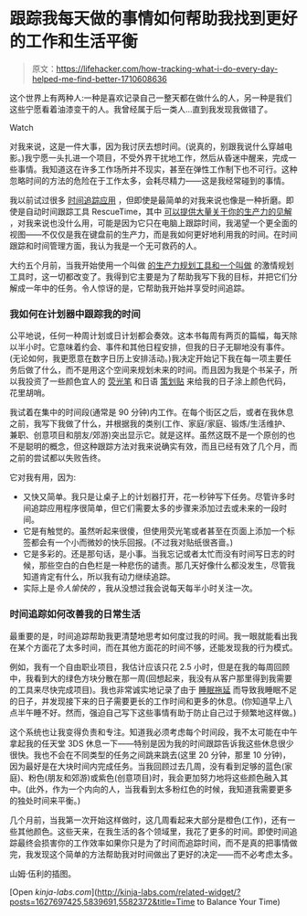 # 跟踪我每天做的事情如何帮助我找到更好的工作和生活平衡

> 原文：<https://lifehacker.com/how-tracking-what-i-do-every-day-helped-me-find-better-1710608636>

这个世界上有两种人:一种是喜欢记录自己一整天都在做什么的人，另一种是我们这些宁愿看着油漆变干的人。我曾经属于后一类人...直到我发现我做错了。

Watch

对我来说，这是一件大事，因为我讨厌去想时间。(说真的，别跟我说什么穿越电影。)我宁愿一头扎进一个项目，不受外界干扰地工作，然后从昏迷中醒来，完成一些事情。我知道这在许多工作场所并不现实，甚至在弹性工作制下也不可行。这种忽略时间的方法的危险在于工作太多，会耗尽精力——这是我经常碰到的事情。

我以前试过很多 [时间追踪应用](http://lifehacker.com/five-best-time-tracking-applications-5362829#_ga=1.38208291.1604228168.1434115071) ，但即使是最简单的对我来说也像是一种折磨。即使是自动时间跟踪工具 RescueTime，其中 [可以提供大量关于你的生产力的见解](https://lifehacker.com/how-to-reclaim-your-time-in-seven-days-for-a-more-produ-5839691) ，对我来说也没什么用，可能是因为它只在电脑上跟踪时间，我渴望一个更全面的视图——不仅仅是我在键盘前的生产力，而是我如何更好地利用我的时间。在时间跟踪和时间管理方面，我认为我是一个无可救药的人。

大约五个月前，当我开始使用一个叫做 [的生产力规划工具和一个叫做](http://www.passionplanner.com/) 的激情规划工具时，这一切都改变了。我得到它主要是为了帮助我写下我的目标，并把它们分解成一年中的任务。令人惊讶的是，它帮助我开始并享受时间追踪。

### 我如何在计划器中跟踪我的时间

公平地说，任何一种周计划或日计划都会奏效。这本书每周有两页的篇幅，每天除以半小时。它意味着约会、事件和其他日程安排，但我的日子无聊地没有事件。(无论如何，我更愿意在数字日历上安排活动。)我决定开始记下我在每一项主要任务后做了什么，而不是用这个空间来规划未来的时间。而且因为我是个书呆子，所以我投资了一些颜色宜人的 [荧光笔](http://www.jetpens.com/Pilot-FriXion-Light-Soft-Color-Erasable-Highlighter-6-Color-Set/pd/11676) 和日语 [策划贴](http://www.jetpens.com/Midori-Seal-Collection-Planner-Stickers-Little-Pacific-Parrotlet/pd/13921) 来给我的日子涂上颜色代码，花里胡哨。

我试着在集中的时间段(通常是 90 分钟)内工作。在每个街区之后，或者在我休息之前，我写下我做了什么，并根据我的类别(工作、家庭/家庭、锻炼/生活维护、兼职、创意项目和朋友/郊游)突出显示它。就是这样。虽然这既不是一个原创的也不是聪明的概念，但这种跟踪方法对我来说确实有效，而且已经有效了几个月，而之前的尝试都以失败告终。

它对我有用，因为:

*   又快又简单。我只是让桌子上的计划器打开，花一秒钟写下任务。尽管许多时间追踪应用程序很简单，但它们需要太多的步骤来添加过去或未来的一段时间。
*   它是有触觉的。虽然听起来很傻，但使用荧光笔或者甚至在页面上添加一个标签都会有一个小而微妙的快乐回报。(不过我对贴纸很吝啬。)
*   它是多彩的。还是那句话，是小事。当我忘记或者太忙而没有时间写日志的时候，那些空白的白色栏是一种悲伤的谴责。那几天好像什么都没发生，尽管我知道肯定有什么，所以我有动力继续追踪。
*   实际上是*令人愉快的* ，我从没想过我会说每天每半小时关注一次。

### 时间追踪如何改善我的日常生活

最重要的是，时间追踪帮助我更清楚地思考如何度过我的时间。我一眼就能看出我在某个方面花了太多时间，而在其他方面花的时间不够，还能发现我的行为模式。

例如，我有一个自由职业项目，我估计应该只花 2.5 小时，但是在我的每周回顾中，我看到大的绿色方块分散在那一周(回想起来，我没有从客户那里得到我需要的工具来尽快完成项目)。我也非常诚实地记录了由于 [睡眠拖延](http://lifehacker.com/do-you-procrastinate-about-going-to-sleep-1605328251) 而导致我睡眠不足的日子，并发现接下来的日子需要更长的工作时间和更多的休息。(你知道早上八点半午睡不好。然而，强迫自己写下这些事情有助于防止自己过于频繁地这样做。)

这个系统也让我变得负责和专注。知道我必须考虑每个时间段，我不太可能在中午拿起我的任天堂 3DS 休息一下——特别是因为我的时间跟踪告诉我这些休息很少很快。我也不会在不同类型的任务之间跳来跳去(这里 20 分钟，那里 10 分钟)，因为最好是在大块时间内完成任务。当我回顾过去几周，没有看到足够的蓝色(家庭)、粉色(朋友和郊游)或紫色(创意项目)时，我会更加努力地将这些颜色融入其中。(此外，作为一个内向的人，当我看到太多粉红色的时候，我知道我需要更多的独处时间来平衡。)

几个月前，当我第一次开始这样做时，这几周看起来大部分是橙色(工作)，还有一些其他颜色。这些天来，在我生活的各个领域里，我花了更多的时间。即使时间追踪最终会损害你的工作效率如果你只是为了时间而追踪时间，而不是真的把事情做完，我发现这个简单的方法帮助我对时间做出了更好的决定——而不必考虑太多。

山姆·伍利的插图。

[Open *kinja-labs.com*](http://kinja-labs.com/related-widget/?posts=1627697425,5839691,5582372&title=Time to Balance Your Time)